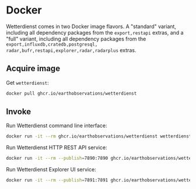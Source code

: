 # Docker

Wetterdienst comes in two Docker image flavors. A "standard" variant, including
all dependency packages from the ``export,restapi`` extras, and a "full" variant,
including all dependency packages from the ``export,influxdb,cratedb,postgresql,
radar,bufr,restapi,explorer,radar,radarplus`` extras.


## Acquire image

Get ``wetterdienst``:

```bash
docker pull ghcr.io/earthobservations/wetterdienst
```

## Invoke

Run Wetterdienst command line interface:

```bash
docker run -it --rm ghcr.io/earthobservations/wetterdienst wetterdienst --version
```

Run Wetterdienst HTTP REST API service:

```bash
docker run -it --rm --publish=7890:7890 ghcr.io/earthobservations/wetterdienst wetterdienst restapi --listen 0.0.0.0:7890
```

Run Wetterdienst Explorer UI service:

```bash
docker run -it --rm --publish=7891:7891 ghcr.io/earthobservations/wetterdienst wetterdienst explorer --listen 0.0.0.0:7891
```
